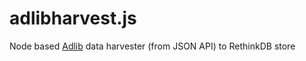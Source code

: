 # adlibharvest.js
Node based [Adlib](http://www.adlibsoft.com/) data harvester (from JSON API) to RethinkDB store
